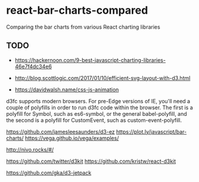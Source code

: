 # react-bar-charts-compared
Comparing the bar charts from various React charting libraries

## TODO

- https://hackernoon.com/9-best-javascript-charting-libraries-46e7f4dc34e6
- http://blog.scottlogic.com/2017/01/10/efficient-svg-layout-with-d3.html

- https://davidwalsh.name/css-js-animation

d3fc supports modern browsers. For pre-Edge versions of IE, you'll need a couple of polyfills in order to run d3fc code within the browser. The first is a polyfill for Symbol, such as es6-symbol, or the general babel-polyfill, and the second is a polyfill for CustomEvent, such as custom-event-polyfill.

https://github.com/jamesleesaunders/d3-ez
https://plot.ly/javascript/bar-charts/
https://vega.github.io/vega/examples/

http://nivo.rocks/#/

https://github.com/twitter/d3kit
https://github.com/kristw/react-d3kit

https://github.com/gka/d3-jetpack